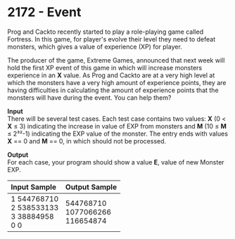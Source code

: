 # 2172 - Event

Prog and Cackto recently started to play a role-playing game called Fortress. In this game, for player's evolve their level they need to defeat monsters, which gives a value of experience (XP) for player.

The producer of the game, Extreme Games, announced that next week will hold the first XP event of this game in which will increase monsters experience in an **X** value. As Prog and Cackto are at a very high level at which the monsters have a very high amount of experience points, they are having difficulties in calculating the amount of experience points that the monsters will have during the event. You can help them?

**Input**<br>
There will be several test cases. Each test case contains two values: **X** (0 < **X** ≤ 3) indicating the increase in value of EXP from monsters and **M** (10 ≤ **M** ≤ 2³²-1) indicating the EXP value of the monster. The entry ends with values **X** == 0 and **M** == 0, in which should not be processed.

**Output**<br>
For each case, your program should show a value **E**, value of new Monster EXP.

| Input Sample	                                        | Output Sample                            |
|:------------------------------------------------------|:-----------------------------------------|
| 1 544768710 <br> 2 538533133 <br> 3 38884958 <br> 0 0 | 544768710 <br> 1077066266 <br> 116654874 |
